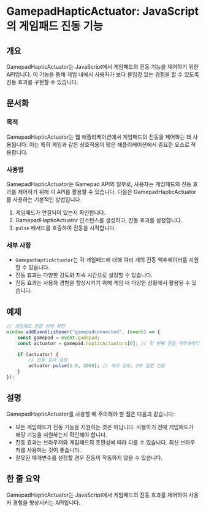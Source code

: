 <!--
Meta Description: # GamepadHapticActuator: JavaScript의 게임패드 진동 기능 ## 개요 GamepadHapticActuator는 JavaScript에서 게임패드의 진동 기능을 제어하기 위한 API입니다. 이 기능을 통해 게임 내에서 사용자가 보다 몰입감 있는 ...
Meta Keywords: 있습니다, 게임패드의, gamepadhapticactuator는, 기능을, 효과를
-->

# GamepadHapticActuator: JavaScript의 게임패드 진동 기능

## 개요
GamepadHapticActuator는 JavaScript에서 게임패드의 진동 기능을 제어하기 위한 API입니다. 이 기능을 통해 게임 내에서 사용자가 보다 몰입감 있는 경험을 할 수 있도록 진동 효과를 구현할 수 있습니다.

## 문서화
### 목적
GamepadHapticActuator는 웹 애플리케이션에서 게임패드의 진동을 제어하는 데 사용됩니다. 이는 특히 게임과 같은 상호작용이 많은 애플리케이션에서 중요한 요소로 작용합니다.

### 사용법
GamepadHapticActuator는 Gamepad API의 일부로, 사용자는 게임패드의 진동 효과를 제어하기 위해 이 API를 활용할 수 있습니다. 다음은 GamepadHapticActuator를 사용하는 기본적인 방법입니다.

1. 게임패드가 연결되어 있는지 확인합니다.
2. GamepadHapticActuator 인스턴스를 생성하고, 진동 효과를 설정합니다.
3. `pulse` 메서드를 호출하여 진동을 시작합니다.

### 세부 사항
- `GamepadHapticActuator`는 각 게임패드에 대해 여러 개의 진동 액추에이터를 지원할 수 있습니다.
- 진동 효과는 다양한 강도와 지속 시간으로 설정할 수 있습니다.
- 진동 효과는 사용자 경험을 향상시키기 위해 게임 내 다양한 상황에서 활용될 수 있습니다.

## 예제
```javascript
// 게임패드 연결 상태 확인
window.addEventListener("gamepadconnected", (event) => {
    const gamepad = event.gamepad;
    const actuator = gamepad.hapticActuators[0]; // 첫 번째 진동 액추에이터 선택

    if (actuator) {
        // 진동 효과 설정
        actuator.pulse(1.0, 2000); // 최대 강도, 2초 동안 진동
    }
});
```

## 설명
GamepadHapticActuator를 사용할 때 주의해야 할 점은 다음과 같습니다:

- 모든 게임패드가 진동 기능을 지원하는 것은 아닙니다. 사용하기 전에 게임패드가 해당 기능을 지원하는지 확인해야 합니다.
- 진동 효과는 브라우저와 게임패드의 호환성에 따라 다를 수 있습니다. 최신 브라우저를 사용하는 것이 좋습니다.
- 잘못된 매개변수를 설정할 경우 진동이 작동하지 않을 수 있습니다.

## 한 줄 요약
GamepadHapticActuator는 JavaScript에서 게임패드의 진동 효과를 제어하여 사용자 경험을 향상시키는 API입니다.